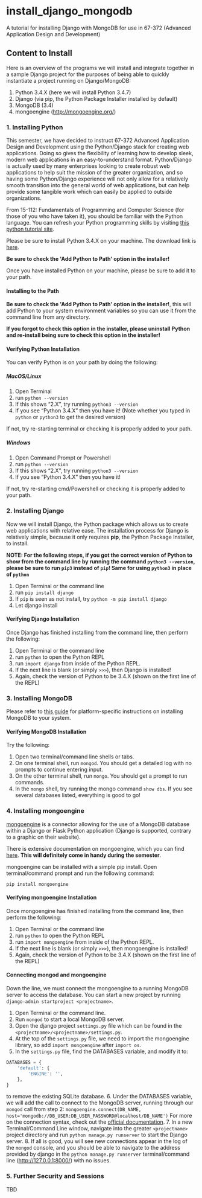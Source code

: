 # install_django_mongodb
A tutorial for installing Django with MongoDB for use in 67-372 (Advanced Application Design and Development)

## Content to Install
Here is an overview of the programs we will install and integrate together in a sample Django project for the purposes of being able to quickly instantiate a project running on Django/MongoDB:

1. Python 3.4.X (here we will install Python 3.4.7)
2. Django (via pip, the Python Package Installer installed by default)
3. MongoDB (3.4)
4. mongoengine (http://mongoengine.org/)


### 1. Installing Python

This semester, we have decided to instruct 67-372 Advanced Application Design and Development using the Python/Django stack for creating web applications. Doing so gives the flexibility of learning how to develop sleek, modern web applications in an easy-to-understand format. Python/Django is actually used by many enterprises looking to create robust web applications to help suit the mission of the greater organization, and so having some Python/Django experience will not only allow for a relatively smooth transition into the general world of web applications, but can help provide some tangible work which can easily be applied to outside organizations.

From 15-112: Fundamentals of Programming and Computer Science (for those of you who have taken it), you should be familiar with the Python language. You can refresh your Python programming skills by visiting [this python tutorial site](https://www.learnpython.org/).

Please be sure to install Python 3.4.X on your machine. The download link is [here](https://www.python.org/downloads/).

**Be sure to check the 'Add Python to Path' option in the installer!**

Once you have installed Python on your machine, please be sure to add it to your path.

#### Installing to the Path

**Be sure to check the 'Add Python to Path' option in the installer!**, this will add Python to your system environment variables so you can use it from the command line from any directory. 

**If you forgot to check this option in the installer, please uninstall Python and re-install being sure to check this option in the installer!**

#### Verifying Python Installation

You can verify Python is on your path by doing the following:

##### MacOS/Linux

1. Open Terminal
2. run `python --version`
3. If this shows “2.X”, try running `python3 --version`
4. If you see “Python 3.4.X” then you have it! (Note whether you typed in `python` or `python3` to get the desired version)

If not, try re-starting terminal or checking it is properly added to your path.

##### Windows

1. Open Command Prompt or Powershell
2. run `python --version`
3. If this shows “2.X”, try running `python3 --version`
4. If you see “Python 3.4.X” then you have it!

If not, try re-starting cmd/Powershell or checking it is properly added to your path.

### 2. Installing Django

Now we will install Django, the Python package which allows us to create web applications with relative ease. The installation process for Django is relatively simple, because it only requires **pip**, the Python Package Installer, to install.

**NOTE: For the following steps, if you got the correct version of Python to show from the command line by running the command `python3 --version`, please be sure to run `pip3` instead of `pip`! Same for using `python3` in place of `python`**

1. Open Terminal or the command line
2. run `pip install django`
3. If `pip` is seen as not install, try `python -m pip install django`
4. Let django install

#### Verifying Django Installation

Once Django has finished installing from the command line, then perform the following:
1. Open Terminal or the command line
2. run `python` to open the Python REPL
3. run `import django` from inside of the Python REPL.
4. If the next line is blank (or simply `>>>`), then Django is installed!
5. Again, check the version of Python to be 3.4.X (shown on the first line of the REPL)

### 3. Installing MongoDB

Please refer to [this guide](https://docs.mongodb.com/manual/administration/install-community/) for platform-specific instructions on installing MongoDB to your system.

#### Verifying MongoDB Installation

Try the following:
1. Open two terminal/command line shells or tabs.
2. On one terminal shell, run `mongod`. You should get a detailed log with no prompts to continue entering input.
3. On the other terminal shell, run `mongo`. You should get a prompt to run commands.
4. In the `mongo` shell, try running the mongo command `show dbs`. If you see several databases listed, everything is good to go!

### 4. Installing mongoengine

[mongoengine](http://mongoengine.org/) is a connector allowing for the use of a MongoDB database within a Django or Flask Python application (Django is supported, contrary to a graphic on their website).

There is extensive documentation on mongoengine, which you can find [here](http://mongoengine.readthedocs.io/en/latest/tutorial.html). **This will definitely come in handy during the semester**.

mongoengine can be installed with a simple pip install. Open terminal/command prompt and run the following command:

`pip install mongoengine`

#### Verifying mongoengine Installation

Once mongoengine has finished installing from the command line, then perform the following:
1. Open Terminal or the command line
2. run `python` to open the Python REPL
3. run `import mongoengine` from inside of the Python REPL.
4. If the next line is blank (or simply `>>>`), then mongoengine is installed!
5. Again, check the version of Python to be 3.4.X (shown on the first line of the REPL)

#### Connecting mongod and mongoengine

Down the line, we must connect the mongoengine to a running MongoDB server to access the database. You can start a new project by running `django-admin startproject <projectname>`.

1. Open Terminal or the command line.
2. Run `mongod` to start a local MongoDB server.
3. Open the django project `settings.py` file which can be found in the `<projectname>/<projectname>/settings.py`.
4. At the top of the `settings.py` file, we need to import the mongoengine library, so add `import mongoengine` after `import os`.
5. In the `settings.py` file, find the DATABASES variable, and modify it to:
```python
DATABASES = {
    'default': {
        'ENGINE': '',
    },
}
```
to remove the existing SQLite database.
6. Under the DATABASES variable, we will add the call to connect to the MongoDB server, running through our `mongod` call from step 2:
`mongoengine.connect(DB_NAME, host='mongodb://DB_USER:DB_USER_PASSWORD@localhost/DB_NAME')`
For more on the connection syntax, check out the [official documentation](http://mongoengine.readthedocs.io/en/latest/guide/connecting.html).
7. In a new Terminal/Command Line window, navigate into the greater `<projectname>` project directory and run `python manage.py runserver` to start the Django server.
8. If all is good, you will see new connections appear in the log of the `mongod` console, and you should be able to navigate to the address provided by django in the `python manage.py runserver` terminal/command line (http://127.0.0.1:8000/) with no issues.

### 5. Further Security and Sessions
TBD
